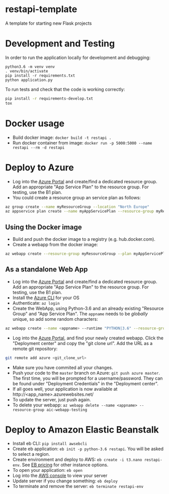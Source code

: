 # restapi-template
A template for starting new Flask projects

# Development and Testing
In order to run the application locally for development and debugging:
```
python3.6 -m venv venv
. venv/bin/activate
pip install -r requirements.txt
python application.py
```

To run tests and check that the code is working correctly:
```bash
pip install -r requirements-develop.txt
tox
```
# Docker usage
- Build docker image: `docker build -t restapi .`
- Run docker container from image: `docker run -p 5000:5000 --name restapi --rm -d restapi`

# Deploy to Azure
- Log into the [Azure Portal](https://portal.azure.com/) and create/find a dedicated resource group. Add an appropriate "App Service Plan" to the resource group. For testing, use the B1 plan.
- You could create a resource group an service plan as follows:
```bash
az group create --name myResourceGroup --location "North Europe"
az appservice plan create --name myAppServicePlan --resource-group myResourceGroup --sku B1 --is-linux 
```

## Using the Docker image
- Build and push the docker image to a registry (e.g. hub.docker.com).
- Create a webapp from the docker image:
```bash
az webapp create --resource-group myResourceGroup --plan myAppServicePlan --name <app_name> --deployment-container-image-name <docker-ID>/mydockerimage:v1.0.0
```

## As a standalone Web App
- Log into the [Azure Portal](https://portal.azure.com/) and create/find a dedicated resource group. Add an appropriate "App Service Plan" to the resource group. For testing, use the B1 plan.
- Install the [Azure CLI](https://docs.microsoft.com/en-us/cli/azure/install-azure-cli?view=azure-cli-latest) for your OS
- Authenticate: ```az login```
- Create the WebApp, using Python-3.6 and an already existing "Resource Group" and "App Service Plan". The `appname` needs to be _globally_ unique, so add some random characters:
```bash
az webapp create --name <appname> --runtime "PYTHON|3.6" --resource-group aic-webapp-testing --plan WebAppTestingPlan
```
- Log into the [Azure Portal](https://portal.azure.com/), and find your newly created webapp. Click the "Deployment center" and copy the "git clone url". Add the URL as a remote git repository:
```bash
git remote add azure <git_clone_url>
```
- Make sure you have commited all your changes.
- Push your code to the `master` branch on Azure: `git push azure master`. The first time, you will be prompted for a username/password. They can be found under "Deployment Credentials" in the "Deployment center".
- If all goes well, your application is now available at http://<app_name>.azurewebsites.net/
- To update the server, just push again.
- To delete your webapp: `az webapp delete --name <appname> --resource-group aic-webapp-testing`

# Deploy to Amazon Elastic Beanstalk
- Install eb CLI: `pip install awsebcli`
- Create eb application: `eb init -p python-3.6 restapi`. You will be asked to select a region.
- Create environment and deploy to AWS: `eb create -i t3.nano restapi-env`. See [EB pricing](https://aws.amazon.com/elasticbeanstalk/pricing/) for other instance options.
- To open your application: `eb open`
- Log into the [AWS console](https://console.aws.amazon.com/console/home) to view your server
- Update server if you change something: `eb deploy` 
- To terminate and remove the server: `eb terminate restapi-env`

 
